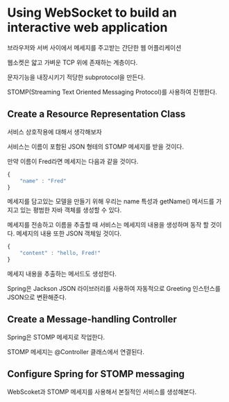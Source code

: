 # Using WebSocket to build an interactive web application  

브라우저와 서버 사이에서 메세지를 주고받는 간단한 웹 어플리케이션  

웹소켓은 얇고 가벼운 TCP 위에 존재하는 계층이다.

문자기능을 내장시키기 적당한 subprotocol을 만든다.

STOMP(Streaming Text Oriented Messaging Protocol)를 사용하여 진행한다.  

## Create a Resource Representation Class

서비스 상호작용에 대해서 생각해보자  

서비스는 이름이 포함된 JSON 형테의 STOMP 메세지를 받을 것이다.  

만약 이름이 Fred라면 메세지는 다음과 같을 것이다.  

~~~javascript
{
    "name" : "Fred"
}
~~~  

메세지를 담고있는 모델을 만들기 위해 우리는 name 특성과  getName() 메서드를 가지고 있는 평범한 자바 객체를 생성할 수 있다.  

메세지를 전송하고 이름을 추출할 때 서비스는 메세지의 내용을 생성하며 동작 할 것이다. 메세지의 내용 또한 JSON 객체일 것이다.  

~~~javascript
{
    "content" : "hello, Fred!"
}
~~~  

메세지 내용을 추출하는 메서드도 생성한다.  

Spring은 Jackson JSON 라이브러리를 사용하여 자동적으로 Greeting 인스턴스를
JSON으로 변환해준다.

## Create a Message-handling Controller
Spring은 STOMP 메세지로 작업한다.  

STOMP 메세지는 @Controller 클래스에서 연결된다.  

## Configure Spring for STOMP messaging

WebScoket과 STOMP 메세지를 사용해서 본질적인 서비스를 생성해본다.  



